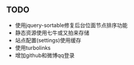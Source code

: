 TODO
----

* 使用jquery-sortable修复后台位面节点排序功能
* 静态资源使用七牛或又拍来存储
* 站点配置(settings)使用缓存
* 使用turbolinks
* 增加github和微博qq登录
